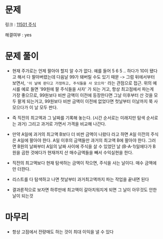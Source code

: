 # 문제
링크 : [11501 주식](https://www.acmicpc.net/problem/11501)

해결여부 : yes

# 문제 풀이
- 현재 주가로는 언제 팔아야 할지 알 수가 없다. 예를 들어 5 6 5 .. 하다가 10이 됐다고 해서 다 팔아버렸는데 다음날 99가 돼버릴 수도 있기 때문 -> 그럼 뒤에서부터 보면서, `'이 날에 판다고 가정하고, 주식들을 사 모으자'` 라는 관점으로 접근. 위의 예시를 예로 들면 '99원에 팔 주식들을 사자' 가 되는 거고, 항상 최고점에서 파는게 가장 좋으므로, 99원보다 비싼 금액이 이전에 등장한다면 그날 이후부터 산 것을 모두 팔게 되는거고, 99원보다 비싼 금액이 이전에 없었다면 첫날부터 이날까지 쭉 사 모으다가 이 날 모두 판다.
- 즉 직전의 최고액과 그 날짜를 기록해 놓는다. (시간 순서로는 미래지만 탐색 순서로는 과거) 그리고 과거로 가면서 가격을 비교해 나간다.
- 만약 A일에 과거의 최고액 B보다 더 비싼 금액이 나왔다 라고 하면 A일 이전의 주식은 A일에 팔아야 한다. A일 이후의 금액들만 과거의 최고액 B에 팔아야 한다. 그러면 B원의 날짜부터 A일의 날짜 사이에 주식을 살 수 있었던 날 (B-A-1)일에다가 B원을 곱한 것에다가 현재까지 산 매수금액들을 빼서 수익실현을 한다.
- 직전의 최고액보다 현재 탐색하는 금액이 작으면, 주식을 사는 날이다. 매수 금액에만 더한다.
- 리스트를 다 탐색하고 나면 첫날부터 과거최고액까지 파는 작업을 끝내면 된다

- 결과론적으로 보자면 하루만에 최고액이 갈아치워지게 되면 그 날이 아무것도 안한 날이 되는것

# 마무리
- 항상 고점에서 전량매도 하는 것이 최대 이익을 낼 수 있다